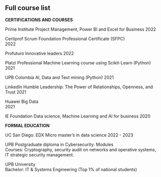 ## Full course list

**CERTIFICATIONS AND COURSES**

Prime Institute
Project Management, Power BI and Excel for Business
2022

Certiprof
Scrum Foundation Professional Certificate (SFPC)	
2022

Profuturo
Innovative leaders
2022

Platzi
Professional Machine Learning course using Scikit-Learn (Python)
2021

UPB Colombia
AI, Data and Text mining (Python)
2021

LinkedIn
Humble Leadership: The Power of Relationships, Openness, and Trust
2021

Huawei
Big Data	
2021

IE Foundation
Data science, Machine Learning and AI for business
2020

**FORMAL EDUCATION**

UC San Diego: EDX
Micro master’s in data science
2022 - 2023

UPB	
Postgraduate diploma in Cybersecurity: Modules	
Courses: Cryptography, security audit on networks and operative systems, IT strategic security management.

UPB University	
Bachelor: IT & Systems Engineering (Top 1% of national students)	